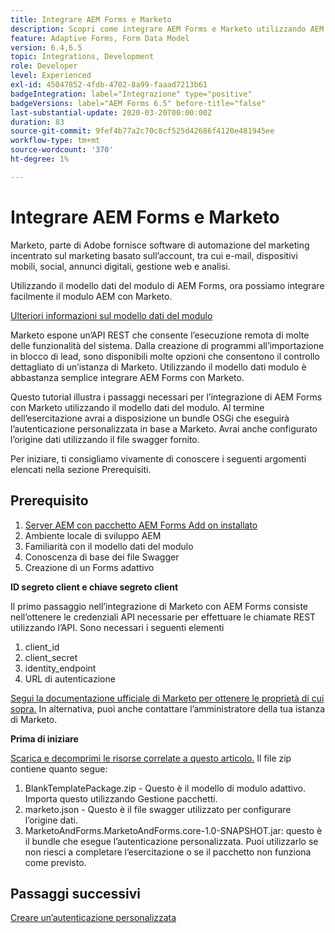 ```yaml
---
title: Integrare AEM Forms e Marketo
description: Scopri come integrare AEM Forms e Marketo utilizzando AEM Forms Form Data Model.
feature: Adaptive Forms, Form Data Model
version: 6.4,6.5
topic: Integrations, Development
role: Developer
level: Experienced
exl-id: 45047852-4fdb-4702-8a99-faaad7213b61
badgeIntegration: label="Integrazione" type="positive"
badgeVersions: label="AEM Forms 6.5" before-title="false"
last-substantial-update: 2020-03-20T00:00:00Z
duration: 83
source-git-commit: 9fef4b77a2c70c8cf525d42686f4120e481945ee
workflow-type: tm+mt
source-wordcount: '370'
ht-degree: 1%

---
```


# Integrare AEM Forms e Marketo

Marketo, parte di Adobe fornisce software di automazione del marketing incentrato sul marketing basato sull’account, tra cui e-mail, dispositivi mobili, social, annunci digitali, gestione web e analisi.

Utilizzando il modello dati del modulo di AEM Forms, ora possiamo integrare facilmente il modulo AEM con Marketo.

[Ulteriori informazioni sul modello dati del modulo](https://helpx.adobe.com/experience-manager/6-5/forms/using/data-integration.html)

Marketo espone un’API REST che consente l’esecuzione remota di molte delle funzionalità del sistema. Dalla creazione di programmi all’importazione in blocco di lead, sono disponibili molte opzioni che consentono il controllo dettagliato di un’istanza di Marketo. Utilizzando il modello dati modulo è abbastanza semplice integrare AEM Forms con Marketo.

Questo tutorial illustra i passaggi necessari per l’integrazione di AEM Forms con Marketo utilizzando il modello dati del modulo. Al termine dell’esercitazione avrai a disposizione un bundle OSGi che eseguirà l’autenticazione personalizzata in base a Marketo. Avrai anche configurato l’origine dati utilizzando il file swagger fornito.

Per iniziare, ti consigliamo vivamente di conoscere i seguenti argomenti elencati nella sezione Prerequisiti.

## Prerequisito

1. [Server AEM con pacchetto AEM Forms Add on installato](/help/forms/adaptive-forms/installing-aem-form-on-windows-tutorial-use.md)
1. Ambiente locale di sviluppo AEM
1. Familiarità con il modello dati del modulo
1. Conoscenza di base dei file Swagger
1. Creazione di un Forms adattivo

**ID segreto client e chiave segreto client**

Il primo passaggio nell’integrazione di Marketo con AEM Forms consiste nell’ottenere le credenziali API necessarie per effettuare le chiamate REST utilizzando l’API. Sono necessari i seguenti elementi

1. client_id
1. client_secret
1. identity_endpoint
1. URL di autenticazione

[Segui la documentazione ufficiale di Marketo per ottenere le proprietà di cui sopra.](https://developers.marketo.com/rest-api/) In alternativa, puoi anche contattare l’amministratore della tua istanza di Marketo.

**Prima di iniziare**

[Scarica e decomprimi le risorse correlate a questo articolo.](assets/aemformsandmarketo.zip) Il file zip contiene quanto segue:

1. BlankTemplatePackage.zip - Questo è il modello di modulo adattivo. Importa questo utilizzando Gestione pacchetti.
1. marketo.json - Questo è il file swagger utilizzato per configurare l’origine dati.
1. MarketoAndForms.MarketoAndForms.core-1.0-SNAPSHOT.jar: questo è il bundle che esegue l’autenticazione personalizzata. Puoi utilizzarlo se non riesci a completare l’esercitazione o se il pacchetto non funziona come previsto.

## Passaggi successivi

[Creare un’autenticazione personalizzata](./part2.md)
